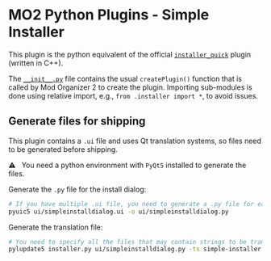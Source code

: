 # MO2 Python Plugins - Simple Installer

This plugin is the python equivalent of the official [`installer_quick`](https://github.com/modorganizer2/modorganizer-installer_quick)
plugin (written in C++).

The [`__init__.py`](__init__.py) file contains the usual `createPlugin()` function that is called
by Mod Organizer 2 to create the plugin. Importing sub-modules is done using relative import,
e.g., `from .installer import *`, to avoid issues.

## Generate files for shipping

This plugin contains a `.ui` file and uses Qt translation systems, so files need to be generated
before shipping.

:warning: &nbsp; You need a python environment with `PyQt5` installed to generate the files.

Generate the `.py` file for the install dialog:

```bash
# If you have multiple .ui file, you need to generate a .py file for each of them:
pyuic5 ui/simpleinstalldialog.ui -o ui/simpleinstalldialog.py
```

Generate the translation file:

```bash
# You need to specify all the files that may contain strings to be translated:
pylupdate5 installer.py ui/simpleinstalldialog.py -ts simple-installer.ts
```
